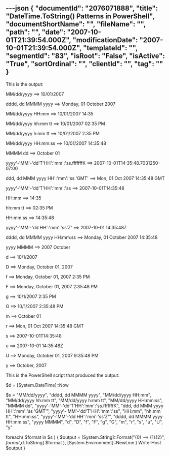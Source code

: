---json
{
  "documentId": "2076071888",
  "title": "DateTime.ToString() Patterns in PowerShell",
  "documentShortName": "",
  "fileName": "",
  "path": "",
  "date": "2007-10-01T21:39:54.000Z",
  "modificationDate": "2007-10-01T21:39:54.000Z",
  "templateId": "",
  "segmentId": "83",
  "isRoot": "False",
  "isActive": "True",
  "sortOrdinal": "",
  "clientId": "",
  "tag": ""
}
---

This is the output:

MM/dd/yyyy ==&gt; 10/01/2007

dddd, dd MMMM yyyy ==&gt; Monday, 01 October 2007

MM/dd/yyyy HH:mm ==&gt; 10/01/2007 14:35

MM/dd/yyyy hh:mm tt ==&gt; 10/01/2007 02:35 PM

MM/dd/yyyy h:mm tt ==&gt; 10/01/2007 2:35 PM

MM/dd/yyyy HH:mm:ss ==&gt; 10/01/2007 14:35:48

MMMM dd ==&gt; October 01

yyyy'-'MM'-'dd'T'HH':'mm':'ss.fffffffK ==&gt; 2007-10-01T14:35:48.7031250-07:00

ddd, dd MMM yyyy HH':'mm':'ss 'GMT' ==&gt; Mon, 01 Oct 2007 14:35:48 GMT

yyyy'-'MM'-'dd'T'HH':'mm':'ss ==&gt; 2007-10-01T14:35:48

HH:mm ==&gt; 14:35

hh:mm tt ==&gt; 02:35 PM

HH:mm:ss ==&gt; 14:35:48

yyyy'-'MM'-'dd HH':'mm':'ss'Z' ==&gt; 2007-10-01 14:35:48Z

dddd, dd MMMM yyyy HH:mm:ss ==&gt; Monday, 01 October 2007 14:35:48

yyyy MMMM ==&gt; 2007 October

d ==&gt; 10/1/2007

D ==&gt; Monday, October 01, 2007

f ==&gt; Monday, October 01, 2007 2:35 PM

F ==&gt; Monday, October 01, 2007 2:35:48 PM

g ==&gt; 10/1/2007 2:35 PM

G ==&gt; 10/1/2007 2:35:48 PM

m ==&gt; October 01

r ==&gt; Mon, 01 Oct 2007 14:35:48 GMT

s ==&gt; 2007-10-01T14:35:48

u ==&gt; 2007-10-01 14:35:48Z

U ==&gt; Monday, October 01, 2007 9:35:48 PM

y ==&gt; October, 2007



This is the PowerShell script that produced the output:

$d = [System.DateTime]::Now

$s = 
    &quot;MM/dd/yyyy&quot;,
    &quot;dddd, dd MMMM yyyy&quot;,
    &quot;MM/dd/yyyy HH:mm&quot;,
    &quot;MM/dd/yyyy hh:mm tt&quot;,
    &quot;MM/dd/yyyy h:mm tt&quot;,
    &quot;MM/dd/yyyy HH:mm:ss&quot;,
    &quot;MMMM dd&quot;,
    &quot;yyyy'-'MM'-'dd'T'HH':'mm':'ss.fffffffK&quot;,
    &quot;ddd, dd MMM yyyy HH':'mm':'ss 'GMT'&quot;,
    &quot;yyyy'-'MM'-'dd'T'HH':'mm':'ss&quot;,
    &quot;HH:mm&quot;,
    &quot;hh:mm tt&quot;,
    &quot;HH:mm:ss&quot;,
    &quot;yyyy'-'MM'-'dd HH':'mm':'ss'Z'&quot;,
    &quot;dddd, dd MMMM yyyy HH:mm:ss&quot;,
    &quot;yyyy MMMM&quot;,
    &quot;d&quot;,
    &quot;D&quot;,
    &quot;f&quot;,
    &quot;F&quot;,
    &quot;g&quot;,
    &quot;G&quot;,
    &quot;m&quot;,
    &quot;r&quot;,
    &quot;s&quot;,
    &quot;u&quot;,
    &quot;U&quot;,
    &quot;y&quot;

foreach( $format in $s )
{
    $output = [System.String]::Format(&quot;{0} ==&gt; {1}{2}&quot;,
        $format,$d.ToString( $format ), [System.Environment]::NewLine )
    Write-Host $output
}
